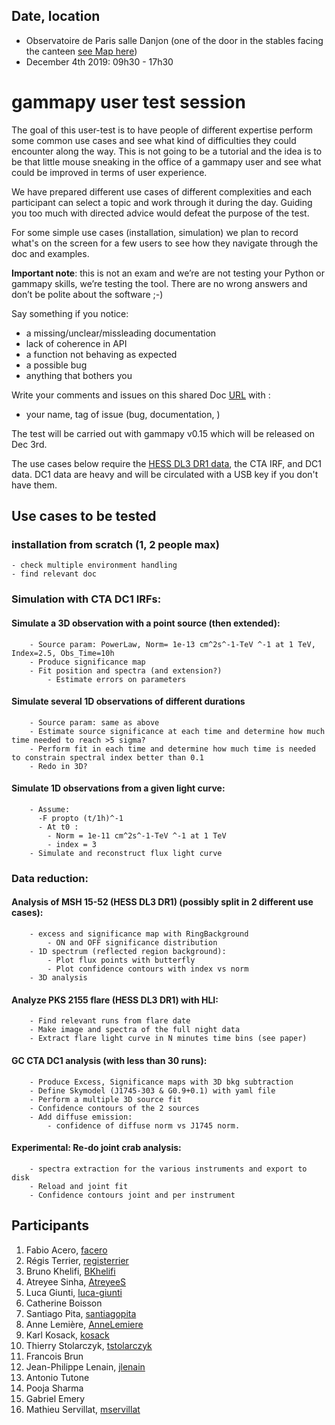 ## Date, location

- Observatoire de Paris salle Danjon (one of the door in the stables facing the canteen [see Map here](december_2019/Danjon_Obs_Paris.jpg))
- December 4th 2019: 09h30 - 17h30

# gammapy user test session

The goal of this user-test is to have people of different expertise perform some common use cases and see what kind of difficulties they could encounter along the way. This is not going to be a tutorial and the idea is to be that little mouse sneaking in the office of a gammapy user and see what could be improved in terms of user experience.

We have prepared different use cases of different complexities and each participant can select a topic and work through it during the day. Guiding you too much with directed advice would defeat the purpose of the test.

For some simple use cases (installation, simulation) we plan to record what's on the screen for a few users to see how they navigate through the doc and examples.

**Important note**: this is not an exam and we’re are not testing your Python or gammapy skills, we’re testing the tool.
There are no wrong answers and don’t be polite about the software  ;-) 

Say something if you notice:
- a missing/unclear/missleading documentation
- lack of coherence in API
- a function not behaving as expected
- a possible bug
- anything that bothers you


Write your comments and issues on this shared Doc [URL](https://docs.google.com/document/d/1tA0Xz64RviKKfJZZp0GLovb3TrFLgoCFR3U7KGgBsaI/edit?usp=sharing) with :
- your name, tag of issue (bug, documentation, )

The test will be carried out with gammapy v0.15 which will be released on Dec 3rd.


The use cases below require the [HESS DL3 DR1 data](https://www.mpi-hd.mpg.de/hfm/HESS/pages/dl3-dr1/), the CTA IRF, and DC1 data.
DC1 data are heavy and will be circulated with a USB key if you don't have them.


## Use cases to be tested

### installation from scratch (1, 2 people max)
    - check multiple environment handling 
    - find relevant doc 

### Simulation with CTA DC1 IRFs:
   
#### Simulate a 3D observation with a point source (then extended):
        - Source param: PowerLaw, Norm= 1e-13 cm^2s^-1-TeV ^-1 at 1 TeV, Index=2.5, Obs_Time=10h
        - Produce significance map
        - Fit position and spectra (and extension?) 
            - Estimate errors on parameters

#### Simulate several 1D observations of different durations
        - Source param: same as above
        - Estimate source significance at each time and determine how much time needed to reach >5 sigma?
        - Perform fit in each time and determine how much time is needed to constrain spectral index better than 0.1
        - Redo in 3D?
        
#### Simulate 1D observations from a given light curve:
        - Assume:
          -F propto (t/1h)^-1
          - At t0 :
            - Norm = 1e-11 cm^2s^-1-TeV ^-1 at 1 TeV 
            - index = 3
        - Simulate and reconstruct flux light curve

### Data reduction:

#### Analysis of MSH 15-52 (HESS DL3 DR1) (possibly split in 2 different use cases):
        - excess and significance map with RingBackground
            - ON and OFF significance distribution
        - 1D spectrum (reflected region background):
            - Plot flux points with butterfly
            - Plot confidence contours with index vs norm
        - 3D analysis
     
#### Analyze PKS 2155 flare (HESS DL3 DR1) with HLI:
        - Find relevant runs from flare date
        - Make image and spectra of the full night data 
        - Extract flare light curve in N minutes time bins (see paper)
    
#### GC CTA DC1 analysis (with less than 30 runs):
        - Produce Excess, Significance maps with 3D bkg subtraction 
        - Define Skymodel (J1745-303 & G0.9+0.1) with yaml file
        - Perform a multiple 3D source fit 
        - Confidence contours of the 2 sources 
        - Add diffuse emission:
            - confidence of diffuse norm vs J1745 norm.

#### Experimental: Re-do joint crab analysis:
        - spectra extraction for the various instruments and export to disk
        - Reload and joint fit
        - Confidence contours joint and per instrument 

## Participants
 1. Fabio Acero, [facero](https://github.com/facero)
 2. Régis Terrier, [registerrier](https://github.com/registerrier)
 3. Bruno Khelifi, [BKhelifi](https://github.com/bkhelifi)
 4. Atreyee Sinha, [AtreyeeS](https://github.com/AtreyeeS)
 5. Luca Giunti, [luca-giunti](https://github.com/luca-giunti)
 6. Catherine Boisson 
 7. Santiago Pita, [santiagopita](https://github.com/santiagopita)
 8. Anne Lemière, [AnneLemiere](https://github.com/AnneLemiere)
 9. Karl Kosack, [kosack](https://github.com/kosack)
 10. Thierry Stolarczyk, [tstolarczyk](https://github.com/tstolarczyk)
 11. Francois Brun
 12. Jean-Philippe Lenain, [jlenain](https://github.com/jlenain)
 13. Antonio Tutone
 14. Pooja Sharma
 15. Gabriel Emery
 16. Mathieu Servillat, [mservillat](https://github.com/mservillat)
 
 
